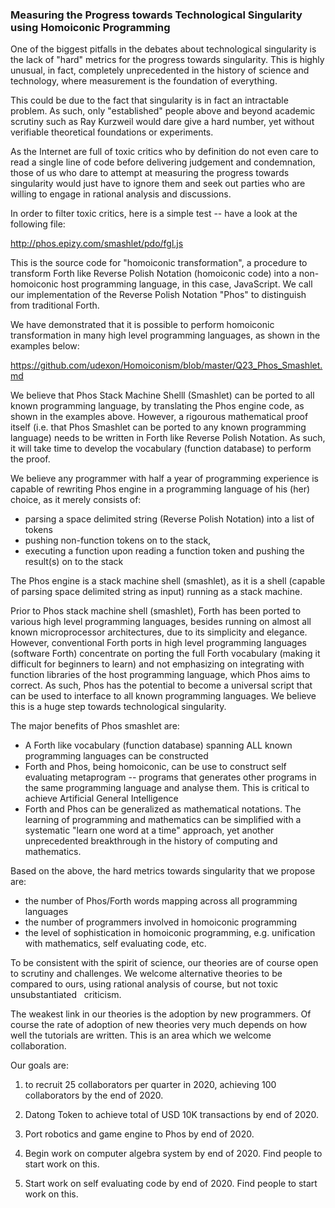 ### Measuring the Progress towards Technological Singularity using Homoiconic Programming

One of the biggest pitfalls in the debates about technological singularity is the lack of "hard" metrics for the progress towards singularity. This is highly unusual, in fact, completely unprecedented in the history of science and technology, where measurement is the foundation of everything.

This could be due to the fact that singularity is in fact an intractable problem. As such, only "established" people above and beyond academic scrutiny such as Ray Kurzweil would dare give a hard number, yet without verifiable theoretical foundations or experiments.

As the Internet are full of toxic critics who by definition do not even care to read a single line of code before delivering judgement and condemnation, those of us who dare to attempt at measuring the progress towards singularity would just have to ignore them and seek out parties who are willing to engage in rational analysis and discussions.

In order to filter toxic critics, here is a simple test -- have a look at the following file:

http://phos.epizy.com/smashlet/pdo/fgl.js

This is the source code for "homoiconic transformation", a procedure to transform Forth like Reverse Polish Notation (homoiconic code) into a non-homoiconic host programming language, in this case, JavaScript. We call our implementation of the Reverse Polish Notation "Phos" to distinguish from traditional Forth.

We have demonstrated that it is possible to perform homoiconic transformation in many high level programming languages, as shown in the examples below:

https://github.com/udexon/Homoiconism/blob/master/Q23_Phos_Smashlet.md

We believe that Phos Stack Machine Shelll (Smashlet) can be ported to all known programming language, by translating the Phos engine code, as shown in the examples above. However, a rigourous mathematical proof itself (i.e. that Phos Smashlet can be ported to any known programming language) needs to be written in Forth like Reverse Polish Notation. As such, it will take time to develop the vocabulary (function database) to perform the proof.

We believe any programmer with half a year of programming experience is capable of rewriting Phos engine in a programming language of his (her) choice, as it merely consists of:
- parsing a space delimited string (Reverse Polish Notation) into a list of tokens
- pushing non-function tokens on to the stack,
- executing a function upon reading a function token and pushing the result(s) on to the stack

The Phos engine is a stack machine shell (smashlet), as it is a shell (capable of parsing space delimited string as input) running as a stack machine.

Prior to Phos stack machine shell (smashlet), Forth has been ported to various high level programming languages, besides running on almost all known microprocessor architectures, due to its simplicity and elegance. However, conventional Forth ports in high level programming languages (software Forth) concentrate on porting the full Forth vocabulary (making it difficult for beginners to learn) and not emphasizing on integrating with function libraries of the host programming language, which Phos aims to correct. As such, Phos has the potential to become a universal script that can be used to interface to all known programming languages. We believe this is a huge step towards technological singularity.

The major benefits of Phos smashlet are:
- A Forth like vocabulary (function database) spanning ALL known programming languages can be constructed
- Forth and Phos, being homoiconic, can be use to construct self evaluating metaprogram -- programs that generates other programs in the same programming language and analyse them. This is critical to achieve Artificial General Intelligence
- Forth and Phos can be generalized as mathematical notations. The learning of programming and mathematics can be simplified with a systematic "learn one word at a time" approach, yet another unprecedented breakthrough in the history of computing and mathematics.

Based on the above, the hard metrics towards singularity that we propose are:
- the number of Phos/Forth words mapping across all programming languages
- the number of programmers involved in homoiconic programming
- the level of sophistication in homoiconic programming, e.g. unification with mathematics, self evaluating code, etc.

To be consistent with the spirit of science, our theories are of course open to scrutiny and challenges. We welcome alternative theories to be compared to ours, using rational analysis of course, but not toxic unsubstantiated   criticism.

The weakest link in our theories is the adoption by new programmers. Of course the rate of adoption of new theories very much depends on how well the tutorials are written. This is an area which we welcome collaboration.

Our goals are:

1. to recruit 25 collaborators per quarter in 2020, achieving 100 collaborators by the end of 2020.

2. Datong Token to achieve total of USD 10K transactions by end of 2020.

3. Port robotics and game engine to Phos by end of 2020.

4. Begin work on computer algebra system by end of 2020. Find people to start work on this.

5. Start work on self evaluating code by end of 2020. Find people to start work on this.
